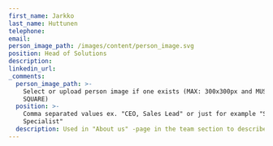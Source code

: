 ```yaml
---
first_name: Jarkko
last_name: Huttunen
telephone:
email:
person_image_path: /images/content/person_image.svg
position: Head of Solutions
description:
linkedin_url:
_comments:
  person_image_path: >-
    Select or upload person image if one exists (MAX: 300x300px and MUST BE
    SQUARE)
  position: >-
    Comma separated values ex. "CEO, Sales Lead" or just for example "Software
    Specialist"
  description: Used in "About us" -page in the team section to describe the employee.
---
```


